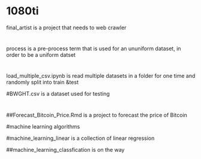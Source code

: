# 1080ti
final_artist is a project that needs to web crawler
#
process is a pre-process term that is used for an ununiform dataset, in order to be a uniform datset

#
load_multiple_csv.ipynb is read multiple datasets in a folder for one time and randomly split into train &test

#BWGHT.csv is a dataset used for testing
#

#
##Forecast_Bitcoin_Price.Rmd is a project to forecast the price of Bitcoin


#machine learning algorithms

#machine_learning_linear is a collection of linear regression

##machine_learning_classfication is on the way
